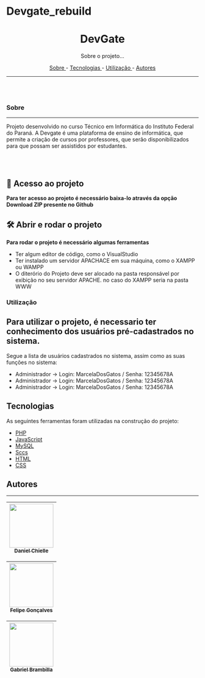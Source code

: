 ﻿# Devgate_rebuild
<h1 align="center"> DevGate </h1>

<p align="center"> Sobre o projeto... </p>

<p align="center">
    <a href="#sobre"> Sobre </a> -
    <a href="#tecnologias"> Tecnologias </a> -
    <a href="#utilização"> Utilização </a> -
    <a href="#autores"> Autores </a>
</p>

---

<br>


<br>

### Sobre
---
Projeto desenvolvido no curso Técnico em Informática do Instituto Federal do Paraná. A Devgate é uma plataforma de ensino de informática, que permite a criação de cursos por professores, que serão disponibilizados para que possam ser assistidos por estudantes.

<br> <br>

## 📁 Acesso ao projeto

**Para ter acesso ao projeto é necessário baixa-lo através da opção Download ZIP presente no Github**

## 🛠️ Abrir e rodar o projeto

**Para rodar o projeto é necessário algumas ferramentas**
<ul>
    <li> Ter algum editor de código, como o VisualStudio </li>
    <li> Ter instalado um servidor APACHACE em sua máquina, como o XAMPP ou WAMPP </li>
    <li> O diterório do Projeto deve ser alocado na pasta responsável por exibição no seu servidor APACHE. no caso do XAMPP seria na pasta WWW </li>
</ul>

### Utilização

## Para utilizar o projeto, é necessario ter conhecimento dos usuários pré-cadastrados no sistema. 
Segue a lista de usuários cadastrados no sistema, assim como as suas funções no sistema:

<ul>
    <li>Administrador -> Login: MarcelaDosGatos / Senha: 12345678A </li>
    <li>Administrador -> Login: MarcelaDosGatos / Senha: 12345678A </li>
    <li>Administrador -> Login: MarcelaDosGatos / Senha: 12345678A </li>
</ul>

## Tecnologias  


As seguintes ferramentas foram utilizadas na construção do projeto:

 - [PHP](https://www.php.net/)
 - [JavaScript](https://www.javascript.com/)
 - [MySQL](https://www.mysql.com/)
 - [Sccs](https://sass-lang.com/)
 - [HTML](https://www.w3schools.com/html/)
 - [CSS](https://www.w3schools.com/Css/)

## Autores
---
[<img src="https://avatars.githubusercontent.com/u/55161486?s=400&v=4" width=115 > <br> <sub> Daniel Chielle </sub>](https://github.com/LeinadRPFI) |
| :---: |  

[<img src="https://avatars.githubusercontent.com/u/98662238?v=4" width=115 > <br> <sub> Felipe Gonçalves </sub>](https://github.com/FelipeSGoncalves) |
| :---: |  

[<img src="" width=115 > <br> <sub> Gabriel Brambilla </sub>](https://github.com/GabrielEduardoBrambilla) |
| :---: | 

